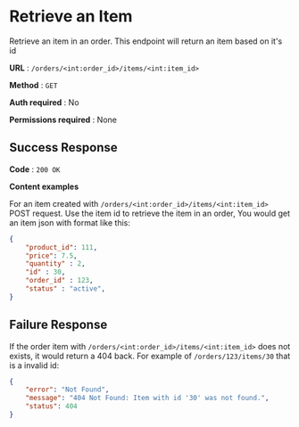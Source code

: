 # Retrieve an Item

Retrieve an item in an order. This endpoint will return an item based on it's id

**URL** : `/orders/<int:order_id>/items/<int:item_id>`

**Method** : `GET`

**Auth required** : No

**Permissions required** : None

## Success Response

**Code** : `200 OK`

**Content examples**

For an item created with `/orders/<int:order_id>/items/<int:item_id>` POST request. Use the item id to retrieve the item in an order, You would get an item json with format like this:

```json
{
    "product_id": 111, 
    "price": 7.5,
    "quantity" : 2,
    "id" : 30,
    "order_id" : 123,
    "status" : "active",
}
```

## Failure Response

If the order item with `/orders/<int:order_id>/items/<int:item_id>` does not exists, it would return a 404 back. For example of `/orders/123/items/30` that is a invalid id:

```json
{
    "error": "Not Found",
    "message": "404 Not Found: Item with id '30' was not found.",
    "status": 404
}
```